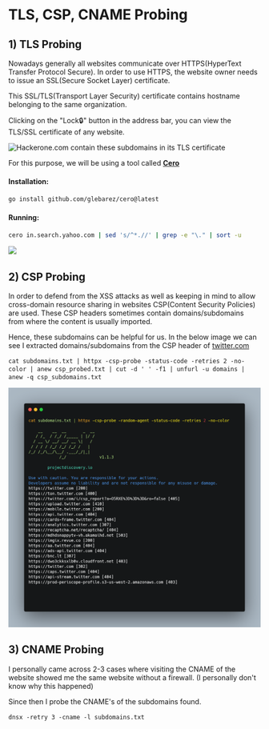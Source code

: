 # TLS, CSP, CNAME Probing

## 1) TLS Probing

Nowadays generally all websites communicate over HTTPS(HyperText Transfer Protocol Secure). In order to use HTTPS, the website owner needs to issue an SSL(Secure Socket Layer) certificate.

This SSL/TLS(Transport Layer Security) certificate contains hostname belonging to the same organization.

Clicking on the "Lock🔒" button in the address bar, you can view the TLS/SSL certificate of any website.

![Hackerone.com contain these subdomains in its TLS certificate](../.gitbook/assets/TLscert\_yahoo.png)



For this purpose, we will be using a tool called [**Cero**](https://github.com/glebarez/cero)

#### Installation:

```bash
go install github.com/glebarez/cero@latest
```

#### Running:

```bash
cero in.search.yahoo.com | sed 's/^*.//' | grep -e "\." | sort -u
```

![](../.gitbook/assets/ceroo\(1\).png)

## 2) CSP Probing

In order to defend from the XSS attacks as well as keeping in mind to allow cross-domain resource sharing in websites CSP(Content Security Policies) are used. These CSP headers sometimes contain domains/subdomains from where the content is usually imported.

Hence, these subdomains can be helpful for us. In the below image we can see I extracted domains/subdomains from the CSP header of [twitter.com](https://twitter.com)

```
cat subdomains.txt | httpx -csp-probe -status-code -retries 2 -no-color | anew csp_probed.txt | cut -d ' ' -f1 | unfurl -u domains | anew -q csp_subdomains.txt
```

![](../.gitbook/assets/csp.png)

## 3) CNAME Probing

I personally came across 2-3 cases where visiting the CNAME of the website showed me the same website without a firewall. (I personally don't know why this happened)

Since then I probe the CNAME's of the subdomains found.

```
dnsx -retry 3 -cname -l subdomains.txt
```
